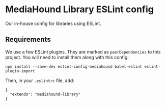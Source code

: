 # MediaHound Library ESLint config

Our in-house config for libraries using ESLint.

## Requirements

We use a few ESLint plugins. They are marked as `peerDependencies` to this project. You will need to install them along with this config:

```
npm install --save-dev eslint-config-mediahound babel-eslint eslint-plugin-import
```

Then, in your `.eslintrc` file, add:

```
{
  "extends": "mediahound-library"
}
```
